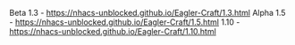 Beta 1.3 - https://nhacs-unblocked.github.io/Eagler-Craft/1.3.html
Alpha 1.5 - https://nhacs-unblocked.github.io/Eagler-Craft/1.5.html
1.10 - https://nhacs-unblocked.github.io/Eagler-Craft/1.10.html
